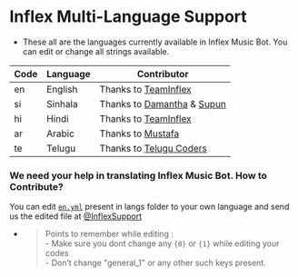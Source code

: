 # Inflex Multi-Language Support

- These all are the languages currently available in Inflex Music Bot. You can edit or change all strings available.

| Code | Language | Contributor |
|-|-------|-------|
| en | English | Thanks to [TeamInflex](https://t.me/TeamInflex)
| si | Sinhala | Thanks to [Damantha](https://t.me/MrItzme) & [Supun](https://t.me/Supunma)
| hi | Hindi   | Thanks to [TeamInflex](https://t.me/TeamInflex)
| ar | Arabic  | Thanks to [Mustafa](https://t.me/tr_4z)
| te | Telugu  | Thanks to [Telugu Coders](https://t.me/tgshadow_fighters)


### We need your help in translating Inflex Music Bot. How to Contribute?

You can edit [`en.yml`](https://github.com/TeamInflex/InflexMusicBot/blob/master/strings/langs/en.yml) present in langs folder to your own language and send us the edited file at [@InflexSupport](https://t.me/InflexSupport)

- > Points to remember while editing : <br> - Make sure you dont change any `{0}` or `{1}` while editing your codes <br> - Don’t change "general_1" or any other such keys present.
